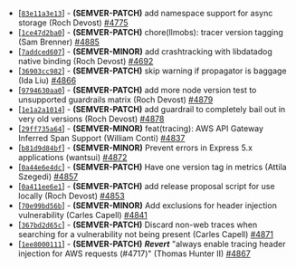 * \[[`83e11a3e13`](https://github.com/DataDog/dd-trace-js/commit/83e11a3e13)] - **(SEMVER-PATCH)** add namespace support for async storage (Roch Devost) [#4775](https://github.com/DataDog/dd-trace-js/pull/4775)
* \[[`1ce47d2ba0`](https://github.com/DataDog/dd-trace-js/commit/1ce47d2ba0)] - **(SEMVER-PATCH)** chore(llmobs): tracer version tagging (Sam Brenner) [#4885](https://github.com/DataDog/dd-trace-js/pull/4885)
* \[[`7addced607`](https://github.com/DataDog/dd-trace-js/commit/7addced607)] - **(SEMVER-MINOR)** add crashtracking with libdatadog native binding (Roch Devost) [#4692](https://github.com/DataDog/dd-trace-js/pull/4692)
* \[[`36903cc982`](https://github.com/DataDog/dd-trace-js/commit/36903cc982)] - **(SEMVER-PATCH)** skip warning if propagator is baggage (Ida Liu) [#4866](https://github.com/DataDog/dd-trace-js/pull/4866)
* \[[`9794630aa0`](https://github.com/DataDog/dd-trace-js/commit/9794630aa0)] - **(SEMVER-PATCH)** add more node version test to unsupported guardrails matrix (Roch Devost) [#4879](https://github.com/DataDog/dd-trace-js/pull/4879)
* \[[`1e1a2a1014`](https://github.com/DataDog/dd-trace-js/commit/1e1a2a1014)] - **(SEMVER-PATCH)** add guardrail to completely bail out in very old versions (Roch Devost) [#4878](https://github.com/DataDog/dd-trace-js/pull/4878)
* \[[`29ff735a64`](https://github.com/DataDog/dd-trace-js/commit/29ff735a64)] - **(SEMVER-MINOR)** feat(tracing): AWS API Gateway Inferred Span Support (William Conti) [#4837](https://github.com/DataDog/dd-trace-js/pull/4837)
* \[[`b81d9d84bf`](https://github.com/DataDog/dd-trace-js/commit/b81d9d84bf)] - **(SEMVER-MINOR)** Prevent errors in Express 5.x applications (wantsui) [#4872](https://github.com/DataDog/dd-trace-js/pull/4872)
* \[[`0a44e6e4dc`](https://github.com/DataDog/dd-trace-js/commit/0a44e6e4dc)] - **(SEMVER-PATCH)** Have one version tag in metrics (Attila Szegedi) [#4857](https://github.com/DataDog/dd-trace-js/pull/4857)
* \[[`0a411ee6e1`](https://github.com/DataDog/dd-trace-js/commit/0a411ee6e1)] - **(SEMVER-PATCH)** add release proposal script for use locally (Roch Devost) [#4853](https://github.com/DataDog/dd-trace-js/pull/4853)
* \[[`70e99bd56b`](https://github.com/DataDog/dd-trace-js/commit/70e99bd56b)] - **(SEMVER-MINOR)** Add exclusions for header injection vulnerability (Carles Capell) [#4841](https://github.com/DataDog/dd-trace-js/pull/4841)
* \[[`367bd2d65c`](https://github.com/DataDog/dd-trace-js/commit/367bd2d65c)] - **(SEMVER-PATCH)** Discard non-web traces when searching for a vulnerability not being present (Carles Capell) [#4871](https://github.com/DataDog/dd-trace-js/pull/4871)
* \[[`1ee8000111`](https://github.com/DataDog/dd-trace-js/commit/1ee8000111)] - **(SEMVER-PATCH)** _**Revert**_ "always enable tracing header injection for AWS requests (#4717)" (Thomas Hunter II) [#4867](https://github.com/DataDog/dd-trace-js/pull/4867)
